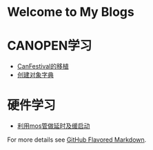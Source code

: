 # Welcome to My Blogs
# CANOPEN学习
* [CanFestival的移植](https://github.com/xhuzhangjing/BLOGS/issues/1)
* [创建对象字典](https://github.com/xhuzhangjing/BLOGS/issues/2)
# 硬件学习
* [利用mos管做延时及缓启动](https://github.com/xhuzhangjing/BLOGS/issues/3)



For more details see [GitHub Flavored Markdown](https://guides.github.com/features/mastering-markdown/).

